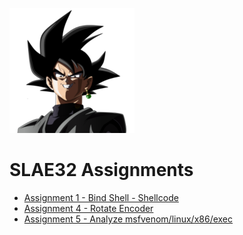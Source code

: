 
![](/BOKU7.PNG)
# SLAE32 Assignments
+ [Assignment 1 - Bind Shell - Shellcode](/Assignment_1/bindShell.md)
+ [Assignment 4 - Rotate Encoder](/Assignment_4/rotate_Encoder.md)
+ [Assignment 5 - Analyze msfvenom/linux/x86/exec](/Assignment_5/1_exec_nc.md)

